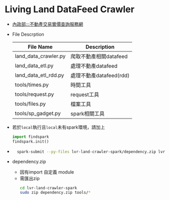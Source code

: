 # Living Land DataFeed Crawler

* [內政部:::不動產交易實價查詢服務網](https://plvr.land.moi.gov.tw/DownloadOpenData)

* File Descrption
  
  |File Name|Description|
  |--------|-------|
  |land_data_crawler.py|爬取不動產相關datafeed|
  |land_data_etl.py|處理不動產datafeed|
  |land_data_etl_rdd.py|處理不動產datafeed(rdd)|
  |tools/times.py|時間工具|
  |tools/request.py|request工具|
  |tools/files.py|檔案工具|
  |tools/sp_gadget.py|spark相關工具|

* 若於`local`執行且`local`未有spark環境，請加上
  ```python
  import findspark
  findspark.init()
  ```

* ```bash
    spark-submit --py-files lvr-land-crawler-spark/dependency.zip lvr-land-crawler-spark/land_data_etl_rdd.py
    ```


* dependency.zip
  * 因有import 自定義 module
  * 需匯出zip
    ```bash
    cd lvr-land-crawler-spark
    sudo zip dependency.zip tools/*
    ```
